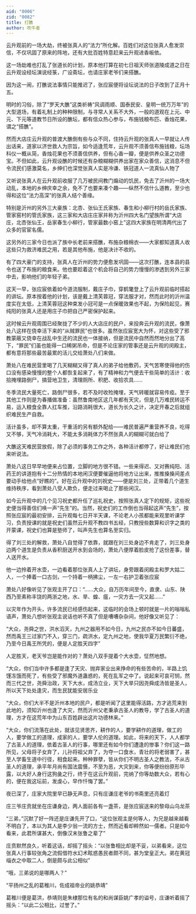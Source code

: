 ```yaml
---
aid: "0006"
zid: "0082"
title: 打醮
author: 吹牛者
---
```


云升观前的一场大劫，终被张真人的“法力”所化解。百姓们对这位张真人愈发崇信，不仅巩固了原来的阵地，还有大批百姓特意赶来云升观进香皈依。

这一场劫难也打乱了张道长的计划，原本他打算在初七日祖天师张道陵成道之日在云升观设经坛演说经箓，广设斋坛，也请庄家老爷们来搭醮。

因为这一闹，打醮说法事情只能推迟了，张应宸便将设坛说法的日子改到了正月十五。

明时的习俗，除了“罗天大醮”这类祈祷“风调雨顺、国泰民安、皇明一统万万年”的大型道场，有着礼制上的种种限制，与寻常人关系不大外，一般的道观在上元、中元、下元等道教节日所设的醮坛，都有信众热心参与，布施钱粮布匹、香烛花果，谓之“搭醮”。

然而大店庄云升观的普渡大醮倒有些与众不同，住持云升观的张真人一早就让人传出话来，道家以济世救人为宗旨，如今适逢荒年，云升观不须善信布施钱粮，坛场科仪一概从简，香烛花果也不须善信供养，但有心香一瓣，便是供养众圣之功德宝。不但如此，云升观设醮的时候还有杂粮糊糊供养出家在家众善信，这消息不但令流民们感激莫名，乡绅们也深觉张真人实是冷谦、铁冠道人一流真仙人物了

又听说张真人在云升观前收服了几万被民间教门煽动的饥民，免去了沂州的一场大动乱，本地的乡绅庆幸之余，免不了也要来凑个趣——纵然不信什么道教，至少也得和这位“法力高深”的张真人结个善缘。

特别是沂州的另外三大豪族：北杏、张仙王氏家族、春生和小柳行村的岳氏家族、管家窑村的管氏家族，这三家和大店庄庄家并称为沂州四大名门望族所谓“大店庄，北杏张仙王，岳家春生小柳行，管家最数小窑上”这四大家族在明清两代出了众多的官宦名儒。

这另外的三家今日也派了族中长老前来搭醮，布施杂粮棉衣——大家都知道真人收这些只为救济难民之用，若是其他布施，他是决计不收的。

有了四大豪门的支持，张真人在沂州的势力便愈发巩固——这次打醮，连本县的县令也送了布施的粮食来。他也要趁着这个机会将自己的势力慢慢的渗透到另外三家中去，影响他们的年轻子弟。

这天一早，张应宸依着如今道流服制，戴庄子巾，穿鹤氅登上了云升观前临时搭起的讲坛。原本按着他的计划，该是戴上清芙蓉冠，穿法服才对，然而此时的沂州温度实在太低，上清芙蓉冠这种束发小冠可是一点保暖效果也不起，为保险起见，赛纯阳的张真人还是用庄子巾把自己严密保护起来。

这时候云升观周围已经聚拢了不少的人大店庄的民户，来投奔云升观的流民，像萧处八这样在侥幸活下来的“从贼罪民”也很多。虽然张应宸宽大为怀，对这些受了邪教蒙蔽又侥幸在战乱中生还的流民也一体接纳，但是流民中自然而然地分出了高下，“罪民”们虽也能得一口稀粥吊命，但是不论庄家的管事还是云升观的闵殿主，都有意将那些最苦最累的活儿交给萧处八们来做。

萧处八在难民营里喝了几天糊糊又得了真人的弟子给他敷药，天气苦寒使得他的伤口没有感染慢慢的整个人都恢复起来了，有了精神和力气便去干些简单的活计：收拾掩埋路倒尸，搞营地卫生，清理厕所、积肥、收拾农具……

冬季流民大量死亡，路倒尸很多，若不及时收殓掩埋，天气转暖就容易传疫。至于其他工作则是为春播做准备：虽然鲁南地区这几年都有天灾，但是几万难民转运不易，运入粮食全靠人扛车推，沿路消耗很大，道长为长久之计，决定开春之后就组织难民生产自救。

活计虽多，却不算太重，干重活的另有额外配给——难民普遍严重营养不良，吃得又不够，天气冷消耗大，不能太多消耗体力不然张真人的糊糊可就白给了

大醮这天难民营放假，除了必须的事务工作之外，各种活计都停了，好让难民们也来听说法。

萧处八这日早早地便来占位置，立脚的地方很不错。一些来得迟、又对赛纯阳、活药王的讲道抱有十二分热情的本地闲汉便要催逼他将地方让出来，推推搡搡间差点要动手给他点“好瞧的”。好在云升观中的刘祝史——便是刘三处，正带着几个道生维持秩序，看到萧处八受人欺负，便走过来喝止了那些闲汉。

如今云升观中的几个见习祝史都升任了巡礼祝史，按照张真人定下的规矩，这些祝史便当得善信们唤一声“先生”的。当然，祝史们的工作倒也当得起这声“先生”，按照张应宸的最初安排，云升观每七日开半天课，不论老人小孩都能来观里听课学习，负责授课的就是祝史们虽然云升观不教四书五经，只教授些数算和识字之类的开蒙课，祝史们也算是塾师了，叫声先生也算名至实归。

得了刘三处的解救，萧处八自觉得了依靠，就跟在刘三处身边不肯走了，刘三处身边两个道生是负责从香积厨送开水到会场的，萧处八便厚着脸皮抢了这份差事，替人送开水。

他一边拎着开水壶，一边看着那位张真人上了讲坛，身旁跟着闵殿主和罗大姑二人，一个捧着一口古剑，一个持着一柄拂尘，一左一右护卫着张应宸

萧处八好像听见了张观主开了口：“……大众，自万历年间至今，直隶、山东、陕西乃至素称丰饶的两浙之地，水、旱、蝗、瘟，一灾方去一灾又起……”

以灾年作为开头，许多流民已经感伤起来，这临时的会场上顿时就是一片的嗡嗡私语声，萧处八想听张观主说话也听不真了但是嘈嘈杂杂间，他好像又听见了：

“大众，尧舜之世，洪水滔天，九州之器用不如今日，九州之民亦不如今日蕃盛，然而禹王三过家门不入，穿三门，疏洪水，定九州之地，使我华夏万民繁衍不绝，乃至今日禹王所凭的，便是人定胜天四字”

人定胜天，老天爷岂是能作对的？萧处八双手提着个大水壶，怔然地想。

“大众，你们当中许多都是逢了天灾、抛弃家业出来挣命的有些苦命的，半路上饥馑冻饿而死了，有些受了邪魔外道蛊惑的，死在乱军之中了。说起来可哀可悯，然而三代之世，尧舜治政，天下大水，成汤立业，天下大旱只因尧舜成汤皆是圣人，所以天下处处逢灾，而生民犹能安居乐业

“大众，你们大半不是沂州本地的民户，都是听闻了这里能得活路，方才逃荒来到此地的，须知沂州也逢了大灾，然而沂州父老秉承古圣人的教导，学了古圣人的道理，方才在这荒年中为山东百姓辟出这片功德林来。”

“大众，你们流落在此处，就该见贤思齐，耕作的人，要学耕作的道理，做工的人，要学做工的道理，成家的人，要学人伦的道理。如此，将来的天下，人人都学了古圣人的道理，依着古圣人的行事，哪里还有如今你们遭逢的惨事？你们这一路所见，父母将子女弃了，儿孙将祖父弃了，为夺一口食水，青壮的将老弱害了，甚至人学畜生道中行径，相食起来。种种罪孽，皆从你们不明古圣人之教法，不从古圣人的道理，承平年月尚有国法震慑，不至为恶，大灾到来，你等便纷纷原形毕露，以大好人身行这狗彘之行，终于在这云升观前，完纳了你等劫数大众，若有心的，便在我这坛前，发虔心，早作忏悔了罢。”

夜已深了，庄家大院里早已静无声息，只有庄谦庄老爷的书斋里还亮着灯

庄三爷庄贲就坐在庄谦身边，两人面前各有一盏茶，是张应宸送来的黎母山乌龙茶

“三弟，”沉默了好一阵还是庄谦先开了口，“这位张观主是何等人，为兄是越来越看不明白了，本以为其人是李少翁一流的方士，然而近看却粹然如一儒者。只是如今看来，此君所谋甚大，倒像汉末张鲁之辈了”

庄贲默然良久，听着这话，却摇了摇头：“以张鲁相比却是不妥，以弟看来，这位张真人行事较张角之流假借符水幻术眩惑愚民者颇不同，甚为堂皇正大。弟在黄冠缁衣之中取二人，倒是颇与此公相似”

“哦，三弟说的是哪两人？”

“平扬州之乱的葛稚川，佐成祖帝业的姚恭靖”

葛稚川便是葛洪，恭靖则是朱棣那位有名的和尚谋臣姚广孝的谥号，庄谦听着摇了摇头：“以此二公相比，过誉了。”
